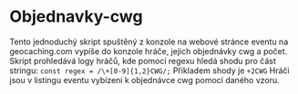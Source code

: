 # Objednavky-cwg
Tento jednoduchý skript spuštěný z konzole na webové stránce eventu na geocaching.com vypíše do konzole hráče, jejich objednávky cwg a počet.
Skript prohledává logy hráčů, kde pomocí regexu hledá shodu pro část stringu: 
```const regex = /\+[0-9]{1,2}CWG/;```
Příkladem shody je ```+2CWG```
Hráči jsou v listingu eventu vybízeni k objednávce cwg pomocí daného vzoru.

